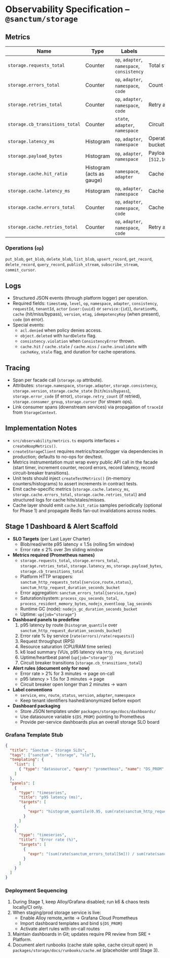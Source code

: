 # Observability Specification – `@sanctum/storage`

## Metrics

| Name | Type | Labels | Description |
| --- | --- | --- | --- |
| `storage.requests_total` | Counter | `op`, `adapter`, `namespace`, `consistency` | Total storage facade operations. |
| `storage.errors_total` | Counter | `op`, `adapter`, `namespace`, `code` | Count of failed operations by error code. |
| `storage.retries_total` | Counter | `op`, `adapter`, `namespace`, `code` | Retry attempts triggered by transient failures. |
| `storage.cb_transitions_total` | Counter | `state`, `adapter`, `namespace` | Circuit-breaker state transitions (closed → open, etc.). |
| `storage.latency_ms` | Histogram | `op`, `adapter`, `namespace` | Operation latency in milliseconds; recommended buckets `[5,10,25,50,100,250,500,1000,5000]`. |
| `storage.payload_bytes` | Histogram | `op`, `adapter`, `namespace` | Payload sizes (bytes); recommended buckets `[512,1024,2048,4096,8192,16384,32768,65536,131072]`. |
| `storage.cache.hit_ratio` | Histogram (acts as gauge) | `namespace`, `adapter` | Cache hit ratio samples; optional. |
| `storage.cache.latency_ms` | Histogram | `op`, `adapter`, `namespace` | Cache operation latency (get/set/delete). |
| `storage.cache.errors_total` | Counter | `op`, `adapter`, `namespace`, `code` | Cache-layer errors by cause. |
| `storage.cache.retries_total` | Counter | `op`, `adapter`, `namespace`, `code` | Retry attempts triggered by cache provider failures. |

### Operations (`op`)
`put_blob`, `get_blob`, `delete_blob`, `list_blob`, `upsert_record`, `get_record`, `delete_record`, `query_record`, `publish_stream`, `subscribe_stream`, `commit_cursor`.

## Logs
- Structured JSON events (through platform logger) per operation.
- Required fields: `timestamp`, `level`, `op`, `namespace`, `adapter`, `consistency`, `requestId`, `tenantId`, `actor` (`user:{uuid}` or `service:{id}`), `durationMs`, `cache` (hit/miss/bypass), `version`, `etag`, `idempotencyKey` (when present), `code` (on error).
- Special events:
  - `acl.denied` when policy denies access.
  - `object.deleted` with `hardDelete` flag.
  - `consistency.violation` when `ConsistencyError` thrown.
  - `cache.hit` / `cache.stale` / `cache.miss` / `cache.invalidate` with `cacheKey`, `stale` flag, and duration for cache operations.

## Tracing
- Span per facade call (`storage.op` attribute).
- Attributes: `storage.namespace`, `storage.adapter`, `storage.consistency`, `storage.version`, `storage.cache_state` (`hit`/`miss`/`bypass`), `storage.error_code` (if error), `storage.retry_count` (if retried), `storage.consumer_group`, `storage.cursor` (for stream ops).
- Link consumer spans (downstream services) via propagation of `traceId` from `StorageContext`.

## Implementation Notes
- `src/observability/metrics.ts` exports interfaces + `createNoopMetrics()`.
- `createStorageClient` requires metrics/tracer/logger via dependencies in production; defaults to no-ops for dev/test.
- Metrics instrumentation must wrap every public API call in the facade (start timer, increment counter, record errors, record latency, record circuit-breaker transitions).
- Unit tests should inject `createTestMetrics()` (in-memory counters/histograms) to assert increments in contract tests.
- Emit cache-specific metrics (`storage.cache.latency_ms`, `storage.cache.errors_total`, `storage.cache.retries_total`) and structured logs for cache hits/stales/misses.
- Cache layer should emit `cache.hit_ratio` samples periodically (optional for Phase 1) and propagate Redis fan-out invalidations across nodes.

## Stage 1 Dashboard & Alert Scaffold

- **SLO Targets** (per Last Layer Charter)
  - Blob/read/write p95 latency ≤ 1.5s (rolling 5m window)
  - Error rate ≤ 2% over 3m sliding window
- **Metrics required (Prometheus names)**
  - `storage.requests_total`, `storage.errors_total`, `storage.retries_total`, `storage.latency_ms`, `storage.payload_bytes`, `storage.cb_transitions_total`
  - Platform HTTP wrappers: `sanctum_http_requests_total{service,route,status}`, `sanctum_http_request_duration_seconds_bucket`
  - Error aggregation: `sanctum_errors_total{service,type}`
  - Saturation/system: `process_cpu_seconds_total`, `process_resident_memory_bytes`, `nodejs_eventloop_lag_seconds`
  - Runtime GC (node): `nodejs_gc_duration_seconds_bucket`
  - Uptime: `up{job="storage"}`
- **Dashboard panels to predefine**
  1. p95 latency by route (`histogram_quantile` over `sanctum_http_request_duration_seconds_bucket`)
  2. Error rate % by service (`rate(errors)/rate(requests)`)
  3. Request throughput (RPS)
  4. Resource saturation (CPU/RAM time series)
  5. k6 load summary (VUs, p95 latency via `http_req_duration`)
  6. Uptime/heartbeat panel (`up{job="storage"}`)
  7. Circuit breaker transitions (`storage.cb_transitions_total`)
- **Alert rules (document only for now)**
  - Error rate > 2% for 3 minutes → page on-call
  - p95 latency > 1.5s for 3 minutes → page
  - Circuit breaker open longer than 2 minutes → warn
- **Label conventions**
  - `service`, `env`, `route`, `status`, `version`, `adapter`, `namespace`
  - Keep tenant identifiers hashed/anonymized before export
- **Dashboard packaging**
  - Store JSON templates under `packages/storage/docs/dashboards/`
  - Use datasource variable `${DS_PROM}` pointing to Prometheus
  - Provide per-service dashboards plus an overall storage SLO board

### Grafana Template Stub

```json
{
  "title": "Sanctum — Storage SLOs",
  "tags": ["sanctum", "storage", "slo"],
  "templating": {
    "list": [
      { "type": "datasource", "query": "prometheus", "name": "DS_PROM" }
    ]
  },
  "panels": [
    {
      "type": "timeseries",
      "title": "p95 latency (ms)",
      "targets": [
        {
          "expr": "histogram_quantile(0.95, sum(rate(sanctum_http_request_duration_seconds_bucket[5m])) by (le, route)) * 1000"
        }
      ]
    },
    {
      "type": "timeseries",
      "title": "Error rate (%)",
      "targets": [
        {
          "expr": "(sum(rate(sanctum_errors_total[5m])) / sum(rate(sanctum_http_requests_total[5m]))) * 100"
        }
      ]
    }
  ]
}
```

### Deployment Sequencing

1. During Stage 1, keep Alloy/Grafana disabled; run k6 & chaos tests locally/CI only.
2. When staging/prod storage service is live:
   - Enable Alloy remote_write → Grafana Cloud Prometheus
   - Import dashboard templates and bind `${DS_PROM}`
   - Activate alert rules with on-call routes
3. Maintain dashboards in Git; updates require PR review from SRE + Platform.
4. Document alert runbooks (cache stale spike, cache circuit open) in `packages/storage/docs/runbooks/cache.md` (placeholder until Stage 3).


